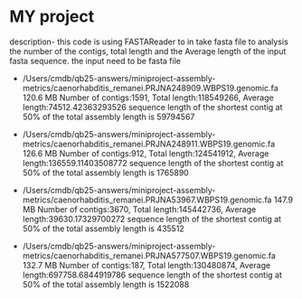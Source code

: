 # MY project

description- this code is using FASTAReader to in take fasta file to analysis the number of the contigs, total length and the Average length of the input fasta sequence. the input need to be fasta file 

- /Users/cmdb/qb25-answers/miniproject-assembly-metrics/caenorhabditis_remanei.PRJNA248909.WBPS19.genomic.fa 120.6 MB
Number of contigs:1591,	Total length:118549266,	Average length:74512.42363293526
sequence length of the shortest contig at 50% of the total assembly length is 59794567

- /Users/cmdb/qb25-answers/miniproject-assembly-metrics/caenorhabditis_remanei.PRJNA248911.WBPS19.genomic.fa 126.6 MB
Number of contigs:912,	Total length:124541912,	Average length:136559.11403508772
sequence length of the shortest contig at 50% of the total assembly length is 1765890

- /Users/cmdb/qb25-answers/miniproject-assembly-metrics/caenorhabditis_remanei.PRJNA53967.WBPS19.genomic.fa 147.9 MB
Number of contigs:3670,	Total length:145442736,	Average length:39630.17329700272
sequence length of the shortest contig at 50% of the total assembly length is 435512


- /Users/cmdb/qb25-answers/miniproject-assembly-metrics/caenorhabditis_remanei.PRJNA577507.WBPS19.genomic.fa 132.7 MB
Number of contigs:187,	Total length:130480874,	Average length:697758.6844919786
sequence length of the shortest contig at 50% of the total assembly length is 1522088